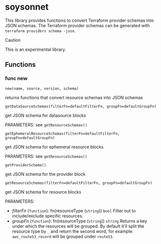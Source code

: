 # soysonnet

This library provides functions to convert Terraform provider schemas into JSON schemas. The Terraform provider schemas can be generated with `terraform providers schema -json`.

> [!CAUTION]
> This is an experimental library.

## Functions

### func new

```jsonnet
new(name, source, version, schema)
```

returns functions that convert resource schemas into JSON schemas

```jsonnet
getDataSourceSchemas(filterFn=defaultFilterFn, groupFn=defaultGroupFn)
```

get JSON schema for datasource blocks

PARAMETERS: see `getResourceSchemas()`

```jsonnet
getEphemeralResourceSchemas(filterFn=defaultFilterFn, groupFn=defaultGroupFn)
```

get JSON schema for ephemeral resource blocks

PARAMETERS: see `getResourceSchemas()`

```jsonnet
getProviderSchema()
```

get JSON schema for the provider block

```jsonnet
getResourceSchemas(filterFn=defaultFilterFn, groupFn=defaultGroupFn)
```

get JSON schema for resource blocks

PARAMETERS:
  - *filterFn* (`function`): fn(resourceType (`string`)) `bool`
    Filter out to include/exclude specific resources.
  - *groupFn* (`function`): fn(resourceType (`string`)) `string`
    Returns a key under which the resources will be grouped. By default it'll split the resource type by `_` and return the second word, for example: `aws_route53_record` will be grouped under `route53`.

